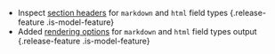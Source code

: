 - Inspect [section headers](/🗄/Article/models/text.md#sections) for `markdown` and `html` field types {.release-feature .is-model-feature}
- Added [rendering options](/🗄/Article/models/text.md#rendering) for `markdown` and `html` field types output {.release-feature .is-model-feature}
